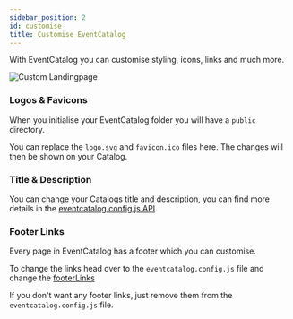 ```yaml
---
sidebar_position: 2
id: customise
title: Customise EventCatalog
---  
```


With EventCatalog you can customise styling, icons, links and much more.

![Custom Landingpage](/img/guides/customise/custom-landing.png)

### Logos & Favicons

When you initialise your EventCatalog folder you will have a `public` directory.

You can replace the `logo.svg` and `favicon.ico` files here. The changes will then be shown on your Catalog.

### Title & Description

You can change your Catalogs title and description, you can find more details in the [eventcatalog.config.js API](/docs/api/eventcatalog-config#title)

### Footer Links

Every page in EventCatalog has a footer which you can customise. 

To change the links head over to the `eventcatalog.config.js` file and change the [footerLinks](/docs/api/eventcatalog-config#footer-links)

If you don't want any footer links, just remove them from the `eventcatalog.config.js` file.